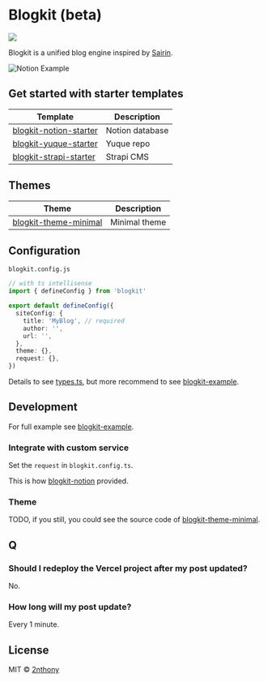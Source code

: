# Blogkit (beta)

[![](https://badgen.net/npm/v/blogkit?label=&color=cyan)](https://npmjs.com/package/blogkit)

Blogkit is a unified blog engine inspired by [Sairin](https://github.com/djyde/sairin).

![Notion Example](https://cdn.jsdelivr.net/gh/2nthony/statics@main/uPic/aZpKgJmeSC4X.png)

## Get started with starter templates

| Template                                                                    | Description     |
| --------------------------------------------------------------------------- | --------------- |
| [blogkit-notion-starter](https://github.com/2nthony/blogkit-notion-starter) | Notion database |
| [blogkit-yuque-starter](https://github.com/2nthony/blogkit-yuque-starter)   | Yuque repo      |
| [blogkit-strapi-starter](https://github.com/2nthony/blogkit-strapi-starter) | Strapi CMS      |

## Themes

| Theme                                                                                                | Description   |
| ---------------------------------------------------------------------------------------------------- | ------------- |
| [blogkit-theme-minimal](https://github.com/2nthony/blogkit/tree/main/packages/blogkit-theme-minimal) | Minimal theme |

## Configuration

`blogkit.config.js`

```ts
// with ts intellisense
import { defineConfig } from 'blogkit'

export default defineConfig({
  siteConfig: {
    title: 'MyBlog', // required
    author: '',
    url: '',
  },
  theme: {},
  request: {},
})
```

Details to see [types.ts](./packages/core/src/types.ts), but more recommend to see [blogkit-example](https://github.com/2nthony/blogkit-example).

## Development

For full example see [blogkit-example](https://github.com/2nthony/blogkit-example).

### Integrate with custom service

Set the `request` in `blogkit.config.ts`.

This is how [blogkit-notion](https://github.com/2nthony/blogkit/tree/main/packages/blogkit-notion) provided.

### Theme

TODO, if you still, you could see the source code of [blogkit-theme-minimal](https://github.com/2nthony/blogkit/tree/main/packages/blogkit-theme-minimal).

## Q

### Should I redeploy the Vercel project after my post updated?

No.

### How long will my post update?

Every 1 minute.

## License

MIT © [2nthony](https://github.com/2nthony)
